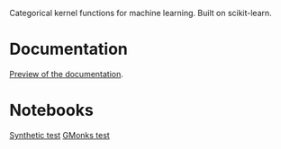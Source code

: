 Categorical kernel functions for machine learning. Built on scikit-learn.

Documentation
=============

[Preview of the documentation](https://dl.dropboxusercontent.com/u/25355454/kcat/doc/html/index.html).

Notebooks
=========

[Synthetic test](http://nbviewer.ipython.org/github/Alkxzv/categorical-kernels/blob/master/Kernels%20-%20Performance%20on%20Synthetic.ipynb)
[GMonks test](http://nbviewer.ipython.org/github/Alkxzv/categorical-kernels/blob/master/Kernels%20-%20Performance%20on%GMonks.ipynb)
